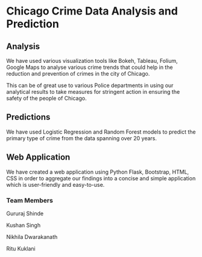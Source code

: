 # Chicago Crime Data Analysis and Prediction

## Analysis

We have used various visualization tools like Bokeh, Tableau, Folium, Google Maps to analyse various crime trends that could 
help in the reduction and prevention of crimes in the city of Chicago.

This can be of great use to various Police departments in using our analytical results to take measures for stringent action in
ensuring the safety of the people of Chicago.

## Predictions

We have used Logistic Regression and Random Forest models to predict the primary type of crime from the data spanning 
over 20 years.

## Web Application
We have created a web application using Python Flask, Bootstrap, HTML, CSS in order to aggregate our findings into a concise and simple application which is user-friendly and easy-to-use.


### Team Members
Gururaj Shinde
 
Kushan Singh
 
Nikhila Dwarakanath
 
Ritu Kuklani

